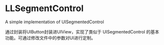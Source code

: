 # LLSegmentControl
A simple implementation of  UISegmentedControl

通过封装将UIButton封装进UIView，实现了类似于 UISegmentedControl 的基本功能。可通过修改文件中的参数对UI进行定制。
